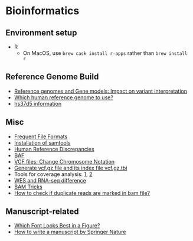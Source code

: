 # Bioinformatics

## Environment setup

* R
  - On MacOS, use `brew cask install r-apps` rather than `brew install r`

## Reference Genome Build

* [Reference genomes and Gene models: Impact on variant interpretation](https://bioinfo-diag.fr/wp-content/uploads/2019/10/BioinfoDiag_2019_EAY.pdf)
* [Which human reference genome to use?](https://lh3.github.io/2017/11/13/which-human-reference-genome-to-use)
* [hs37d5 information](ftp://ftp-trace.ncbi.nih.gov/1000genomes/ftp/technical/reference/phase2_reference_assembly_sequence/)

## Misc

* [Frequent File Formats](https://genome.ucsc.edu/FAQ/FAQformat.html)
* [Installation of samtools](https://www.biostars.org/p/328831/)
* [Human Reference Discrepancies](https://gatk.broadinstitute.org/hc/en-us/articles/360035890711-GRCh37-hg19-b37-humanG1Kv37-Human-Reference-Discrepancies)
* [BAF](https://www.biostars.org/p/254848/)
* [VCF files: Change Chromosome Notation](https://www.biostars.org/p/98582/)
* [Generate vcf.gz file and its index file vcf.gz.tbi](https://www.biostars.org/p/59492/)
* Tools for coverage analysis: [1](https://www.omixon.com/workflow-wednesdays-coverage-analysis-1/), [2](https://www.omixon.com/workflow-wednesdays-coverage-analysis-2-and-other-alignment-statistics/)
* [WES and RNA-seq difference](https://www.reddit.com/r/bioinformatics/comments/6vkxvi/when_to_use_wes_vs_rnaseq/)
* [BAM Tricks](https://github.com/IARCbioinfo/BAM-tricks)
* [How to check if duplicate reads are marked in bam file?](https://www.biostars.org/p/196742/)

## Manuscript-related

* [Which Font Looks Best in a Figure?](https://pubs.acs.org/doi/10.1021/acs.chemmater.6b00306)
* [How to write a manuscript by Springer Nature](https://www.springernature.com/gp/authors/campaigns/writing-a-manuscript)
